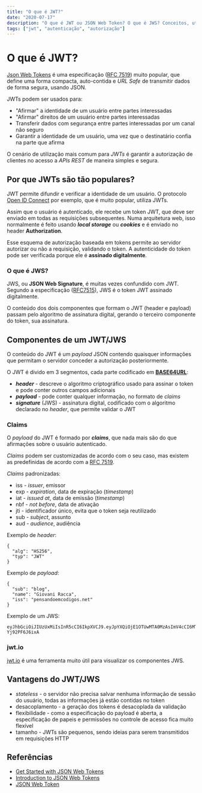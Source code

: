 ```yaml
---
title: "O que é JWT?"
date: "2020-07-17"
description: "O que é JWT ou JSON Web Token? O que é JWS? Conceitos, utilização e vantagens."
tags: ["jwt", "autenticação", "autorização"]
---
```


# O que é JWT? #

[Json Web Tokens](https://en.wikipedia.org/wiki/JSON_Web_Token) é uma especificação ([RFC 7519](https://tools.ietf.org/html/rfc7519)) muito popular, que define uma forma compacta, auto-contida e *URL Safe* de transmitir dados de forma segura, usando JSON.

JWTs podem ser usados para:
- "Afirmar" a identidade de um usuário entre partes interessadas
- "Afirmar" direitos de um usuário entre partes interessadas
- Transferir dados com segurança entre partes interessadas por um canal não seguro
- Garantir a identidade de um usuário, uma vez que o destinatário confia na parte que afirma

O cenário de utilização mais comum para *JWTs* é garantir a autorização de clientes no acesso a *APIs REST* de maneira simples e segura.

## Por que JWTs são tão populares? ##
JWT permite difundir e verificar a identidade de um usuário. O protocolo [Open ID Connect](https://en.wikipedia.org/wiki/OpenID_Connect) por exemplo, que é muito popular, utiliza JWTs.

Assim que o usuário é autenticado, ele recebe um token JWT, que deve ser enviado em todas as requisições subsequentes. Numa arquitetura web, isso normalmente é feito usando ***local storage*** ou ***cookies*** e é enviado no header **Authorization**.

Esse esquema de autorização baseada em tokens permite ao servidor autorizar ou não a requisição, validando o token. A autenticidade do token pode ser verificada porque ele é **assinado digitalmente**.

### O que é JWS? ###

JWS, ou **JSON Web Signature**, é muitas vezes confundido com JWT. Segundo a especificação ([RFC7515](https://tools.ietf.org/html/rfc7515)), JWS é o token JWT assinado digitalmente. 

O conteúdo dos dois componentes que formam o JWT (header e payload) passam pelo algoritmo de assinatura digital, gerando o terceiro componente do token, sua assinatura.

## Componentes de um JWT/JWS ##

O conteúdo do JWT é um *payload* JSON contendo quaisquer informações que permitam o servidor conceder a autorização posteriormente.

O JWT é divido em 3 segmentos, cada parte codificado em [**BASE64URL**](https://en.wikipedia.org/wiki/Base64):

- ***header*** - descreve o algoritmo criptográfico usado para assinar o token e pode conter outros campos adicionais
- ***payload*** - pode conter qualquer informação, no formato de *claims*
- ***signature*** (JWS) - assinatura digital, codificado com o algoritmo declarado no *header*, que permite validar o JWT

### Claims ###

O *payload* do JWT é formado por ***claims***, que nada mais são do que afirmações sobre o usuário autenticado.

*Claims* podem ser customizadas de acordo com o seu caso, mas existem as predefinidas de acordo com a [RFC 7519](http://self-issued.info/docs/draft-ietf-oauth-json-web-token.html#rfc.section.4).

*Claims* padronizadas:
- iss - *issuer*, emissor
- exp - *expiration*, data de expiração (*timestamp*)
- iat - *issued at*, data de emissão (*timestamp*)
- nbf - *not before*, data de ativação
- jti - identificador único, evita que o token seja reutilizado
- sub - *subject*, assunto
- aud - *audience*, audiência

Exemplo de *header*:
````
{
  "alg": "HS256",
  "typ": "JWT"
}
````

Exemplo de *payload*:
````
{
  "sub": "blog",
  "name": "Giovani Racca",
  "iss": "pensandoemcodigos.net"
}
````

Exemplo de um JWS:
````
eyJhbGciOiJIUzUxMiIsInR5cCI6IkpXVCJ9.eyJpYXQiOjE1OTUwMTA0MzAsImV4cCI6MTU5NTAxMDczMCwiaXNzIjoicGVuc2FuZG9lbWNvZGlnb3MubmV0Iiwic3ViIjoiYmxvZyJ9.jUJ8bLTZgBEiGBiRRE2qGGnVfdhNKN18CzgEl17Q8xzJbB5vEQPh2vFTgKpkbgXK0YNBfIj9t-Yj92PF6J6ixA
````

### jwt.io ###

[jwt.io](https://jwt.io/) é uma ferramenta muito útil para visualizar os componentes JWS.

## Vantagens do JWT/JWS ##

- *stateless* - o servidor não precisa salvar nenhuma informação de sessão do usuário, todas as informações já estão contidas no token
- desacoplamento - a geração dos tokens é desacoplada da validação
- flexibilidade - como a especificação do payload é aberta, a especificação de papeis e permissões no controle de acesso fica muito flexível
- tamanho - JWTs são pequenos, sendo ideias para serem transmitidos em requisições HTTP

## Referências ##
- [Get Started with JSON Web Tokens](https://auth0.com/learn/json-web-tokens/)
- [Introduction to JSON Web Tokens](https://jwt.io/introduction/)
- [JSON Web Token](https://en.wikipedia.org/wiki/JSON_Web_Token)
